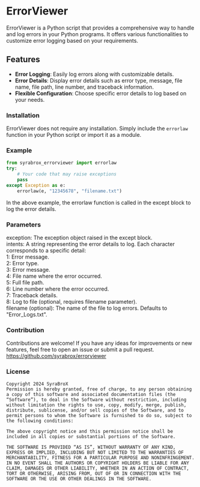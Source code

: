 # ErrorViewer
ErrorViewer is a Python script that provides a comprehensive way to handle and log errors in your Python programs. It offers various functionalities to customize error logging based on your requirements.
## Features
- **Error Logging**: Easily log errors along with customizable details.
- **Error Details**: Display error details such as error type, message, file name, file path, line number, and traceback information.
- **Flexible Configuration**: Choose specific error details to log based on your needs.
### Installation
ErrorViewer does not require any installation. Simply include the `errorlaw` function in your Python script or import it as a module.
### Example
```python
from syrabrox_errorviewer import errorlaw
try:
    # Your code that may raise exceptions
    pass
except Exception as e:
    errorlaw(e, "12345678", "filename.txt")
```
In the above example, the errorlaw function is called in the except block to log the error details.
### Parameters
exception: The exception object raised in the except block.\
intents: A string representing the error details to log. Each character corresponds to a specific detail:\
1: Error message.\
2: Error type.\
3: Error message.\
4: File name where the error occurred.\
5: Full file path.\
6: Line number where the error occurred.\
7: Traceback details.\
8: Log to file (optional, requires filename parameter).\
filename (optional): The name of the file to log errors. Defaults to "Error_Logs.txt".
### Contribution
Contributions are welcome! If you have any ideas for improvements or new features, feel free to open an issue or submit a pull request.
https://github.com/syrabrox/errorviewer
### License
```text
Copyright 2024 SyraBroX
Permission is hereby granted, free of charge, to any person obtaining a copy of this software and associated documentation files (the “Software”), to deal in the Software without restriction, including without limitation the rights to use, copy, modify, merge, publish, distribute, sublicense, and/or sell copies of the Software, and to permit persons to whom the Software is furnished to do so, subject to the following conditions:

The above copyright notice and this permission notice shall be included in all copies or substantial portions of the Software.

THE SOFTWARE IS PROVIDED “AS IS”, WITHOUT WARRANTY OF ANY KIND, EXPRESS OR IMPLIED, INCLUDING BUT NOT LIMITED TO THE WARRANTIES OF MERCHANTABILITY, FITNESS FOR A PARTICULAR PURPOSE AND NONINFRINGEMENT. IN NO EVENT SHALL THE AUTHORS OR COPYRIGHT HOLDERS BE LIABLE FOR ANY CLAIM, DAMAGES OR OTHER LIABILITY, WHETHER IN AN ACTION OF CONTRACT, TORT OR OTHERWISE, ARISING FROM, OUT OF OR IN CONNECTION WITH THE SOFTWARE OR THE USE OR OTHER DEALINGS IN THE SOFTWARE.
```